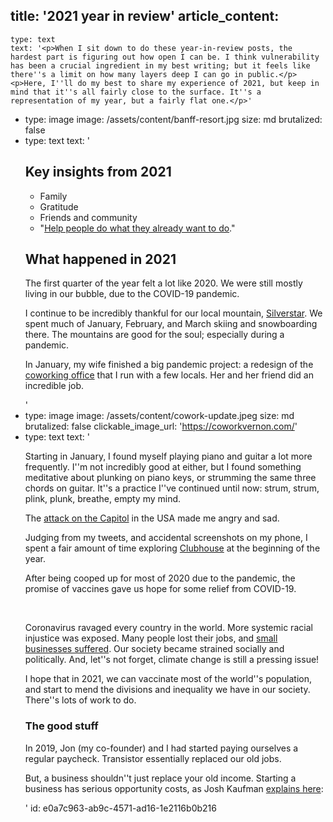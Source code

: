 title: '2021 year in review'
article_content:
  -
    type: text
    text: '<p>When I sit down to do these year-in-review posts, the hardest part is figuring out how open I can be. I think vulnerability has been a crucial ingredient in my best writing; but it feels like there''s a limit on how many layers deep I can go in public.</p><p>Here, I''ll do my best to share my experience of 2021, but keep in mind that it''s all fairly close to the surface. It''s a representation of my year, but a fairly flat one.</p>'
  -
    type: image
    image: /assets/content/banff-resort.jpg
    size: md
    brutalized: false
  -
    type: text
    text: '<h2>Key insights from 2021</h2><ul><li>Family</li><li>Gratitude</li><li>Friends and community</li><li>"<a href="https://twitter.com/mijustin/status/1354970090895106053">Help people do what they already want to do</a>."</li></ul><h2>What happened in 2021</h2><p>The first quarter of the year felt a lot like 2020. We were still mostly living in our bubble, due to the COVID-19 pandemic.&nbsp;</p><p>I continue to be incredibly thankful for our local mountain, <a href="https://www.skisilverstar.com/">Silverstar</a>. We spent much of January, February, and March skiing and snowboarding there. The mountains are good for the soul; especially during a pandemic.</p><p>In January, my wife finished a big pandemic project: a redesign of the <a href="https://coworkvernon.com/">coworking office</a> that I run with a few locals. Her and her friend did an incredible job.</p>'
  -
    type: image
    image: /assets/content/cowork-update.jpeg
    size: md
    brutalized: false
    clickable_image_url: 'https://coworkvernon.com/'
  -
    type: text
    text: '<p>Starting in January, I found myself playing piano and guitar a lot more frequently. I''m not incredibly good at either, but I found something meditative about plunking on piano keys, or strumming the same three chords on guitar. It''s a practice I''ve continued until now: strum, strum, plink, plunk, breathe, empty my mind.</p><p>The <a href="https://static01.nyt.com/images/2021/01/07/nytfrontpage/scan.pdf">attack on the Capitol</a> in the USA made me angry and sad.</p><p>Judging from my tweets, and accidental screenshots on my phone, I spent a fair amount of time exploring <a href="https://twitter.com/mijustin/status/1355523396876963841">Clubhouse</a> at the beginning of the year.</p><p>After being cooped up for most of 2020 due to the pandemic, the promise of vaccines gave us hope for some relief from COVID-19.</p><p><br></p><p>Coronavirus ravaged every country in the world. More systemic racial injustice was exposed. Many people lost their jobs, and&nbsp;<a href="https://justinjackson.ca/fight-amazon">small businesses suffered</a>. Our society became strained socially and politically. And, let''s not forget, climate change is still a pressing issue!</p><p>I hope that in 2021, we can vaccinate most of the world''s population, and start to mend the divisions and inequality we have in our society. There''s lots of work to do.</p><h3>The good stuff</h3><p>In 2019, Jon (my co-founder) and I had started paying ourselves a regular paycheck. Transistor essentially replaced our old jobs.<br></p><p>But, a business shouldn''t just replace your old income. Starting a business has serious opportunity costs, as Josh Kaufman&nbsp;<a href="https://personalmba.com/opportunity-cost/#:~:text=Josh%20Kaufman%20Explains%20''Opportunity%20Cost''&amp;text=Starting%20the%20business%20will%20certainly,up%20by%20making%20a%20Decision.">explains here</a>:</p>'
id: e0a7c963-ab9c-4571-ad16-1e2116b0b216
